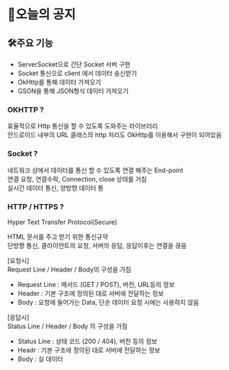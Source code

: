 # 📌오늘의 공지
## 🛠️주요 기능
- ServerSocket으로 간단 Socket 서버 구현
- Socket 통신으로 client 에서 데이터 송신받기
- OkHttp를 통해 데이터 가져오기
- GSON을 통해 JSON형식 데이터 가져오기

### OKHTTP ?
효율적으로 Http 통신을 할 수 있도록 도와주는 라이브러리  
안드로이드 내부의 URL 클래스의 http 처리도 OkHttp를 이용해서 구현이 되어있음

### Socket ?
네트워크 상에서 데이터를 통신 할 수 있도록 연결 해주는 End-point  
연결 요청, 연결수락, Connection, close 상태를 거침  
실시간 데이터 통신, 양방향 데이터 통

### HTTP / HTTPS ?
Hyper Text Transfer Protocol(Secure)  

HTML 문서를 주고 받기 위한 통신규약  
단방향 통신, 클라이언트의 요청, 서버의 응답, 응답이후는 연결을 끊음
   
[요청시]  
Request Line / Header / Body의 구성을 가짐
- Request Line : 메서드 (GET / POST), 버전, URL등의 정보
- Header : 기본 구조에 정의된 대로 서버에 전달하는 정보
- Body : 요청에 들어가는 Data, 단순 데이터 요청 시에는 사용하지 않음
  
[응답시]  
Status Line / Header / Body 의 구성을 가짐
- Status Line : 상태 코드 (200 / 404), 버전 등의 정보
- Headr : 기본 구조에 정의된 대로 서버에 전달하는 정보
- Body : 실 데이터